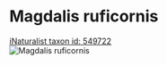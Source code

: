 
Magdalis ruficornis
===================
  
[iNaturalist taxon id: 549722](https://www.inaturalist.org/taxa/549722)  
![Magdalis ruficornis](https://inaturalist-open-data.s3.amazonaws.com/photos/70925218/medium.jpeg)